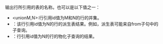 输出行所引用的表的名称。也可以是以下值之一：

- <unionM,N>:行引用id值为M和N的行的并集。
- <derivedN>：该行引用id值为N的行的派生表结果。例如，派生表可能来自from子句中的子查询。
- <subqueryN>：行引用id值为N的行的物化子查询的结果。

